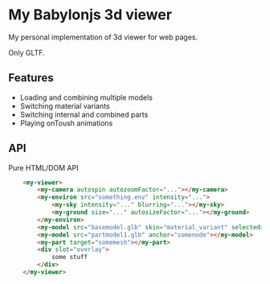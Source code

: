 # My Babylonjs 3d viewer

My personal implementation of 3d viewer for web pages.

Only GLTF.

## Features

- Loading and combining multiple models
- Switching material variants
- Switching internal and combined parts
- Playing onToush animations

## API

Pure HTML/DOM API

```html
    <my-viewer>
        <my-camera autospin autozoomFactor="..."></my-camera>
        <my-environ src="something.env" intensity="...">
            <my-sky intensity="..." blurring="..."></my-sky>
            <my-ground size="..." autosizeFactor="..."></my-ground>
        </my-environ>
        <my-model src="basemodel.glb" skin="material_variant" selected></my-model>
        <my-model src="partmodel1.glb" anchor="somenode"></my-model>
        <my-part target="somemesh"></my-part>
        <div slot="overlay">
            some stuff
        </div>
    </my-viewer>
```

